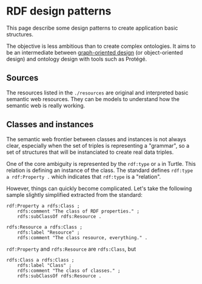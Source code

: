 # RDF design patterns

This page describe some design patterns to create application basic structures.

The objective is less ambitious than to create complex ontologies. It aims to be an intermediate between [graph-oriented design](https://orey.github.io/papers/graph/first-article/) (or object-oriented design) and ontology design with tools such as Protégé.

## Sources

The resources listed in the `./resources` are original and interpreted basic semantic web resources. They can be models to understand how the semantic web is really working.

## Classes and instances

The semantic web frontier between classes and instances is not always clear, especially when the set of triples is representing a "grammar", so a set of structures that will be instanciated to create real data triples.

One of the core ambiguity is represented by the `rdf:type` or `a` in Turtle. This relation is defining an instance of the class. The standard defines `rdf:type a rdf:Property .` which indicates that `rdf:type` is a "relation".

However, things can quickly become complicated. Let's take the following sample slightly simplified extracted from the standard:

```
rdf:Property a rdfs:Class ;
	rdfs:comment "The class of RDF properties." ;
	rdfs:subClassOf rdfs:Resource .
	
rdfs:Resource a rdfs:Class ;
	rdfs:label "Resource" ;
	rdfs:comment "The class resource, everything." .
```

`rdf:Property` and `rdfs:Resource` are `rdfs:Class`, but 


```
rdfs:Class a rdfs:Class ;
	rdfs:label "Class" ;
	rdfs:comment "The class of classes." ;
	rdfs:subClassOf rdfs:Resource .
```



